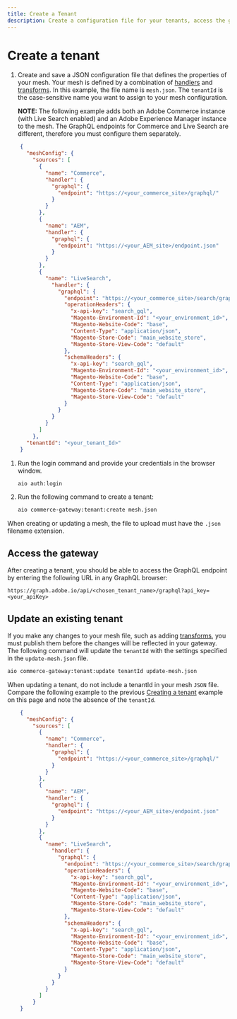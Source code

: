 ```yaml
---
title: Create a Tenant
description: Create a configuration file for your tenants, access the gateway, and update your configuration file.
---
```


# Create a tenant

1. Create and save a JSON configuration file that defines the properties of your mesh. Your mesh is defined by a combination of [handlers] and [transforms]. In this example, the file name is `mesh.json`. The `tenantId` is the case-sensitive name you want to assign to your mesh configuration.

    **NOTE:** The following example adds both an Adobe Commerce instance (with Live Search enabled) and an Adobe Experience Manager instance to the mesh. The GraphQL endpoints for Commerce and Live Search are different, therefore you must configure them separately.

  ```json
      {
        "meshConfig": {
          "sources": [
            {
              "name": "Commerce",
              "handler": {
                "graphql": {
                  "endpoint": "https://<your_commerce_site>/graphql/"
                }
              }
            },
            {
              "name": "AEM",
              "handler": {
                "graphql": {
                  "endpoint": "https://<your_AEM_site>/endpoint.json"
                }
              }
            },
            {
              "name": "LiveSearch",
                "handler": {
                  "graphql": {
                    "endpoint": "https://<your_commerce_site>/search/graphql",
                    "operationHeaders": {
                      "x-api-key": "search_gql",
                      "Magento-Environment-Id": "<your_environment_id>",
                      "Magento-Website-Code": "base",
                      "Content-Type": "application/json",
                      "Magento-Store-Code": "main_website_store",
                      "Magento-Store-View-Code": "default"
                    },
                    "schemaHeaders": {
                      "x-api-key": "search_gql",
                      "Magento-Environment-Id": "<your_environment_id>",
                      "Magento-Website-Code": "base",
                      "Content-Type": "application/json",
                      "Magento-Store-Code": "main_website_store",
                      "Magento-Store-View-Code": "default"
                    }
                  }
                }
              }
            ]
          },
        "tenantId": "<your_tenant_Id>"
      }
  ```

1. Run the login command and provide your credentials in the browser window.

    ```bash
    aio auth:login
    ```

1. Run the following command to create a tenant:

    ```bash
    aio commerce-gateway:tenant:create mesh.json
    ```

<InlineAlert variant="info" slots="text"/>

When creating or updating a mesh, the file to upload must have the `.json` filename extension.

## Access the gateway

After creating a tenant, you should be able to access the GraphQL endpoint by entering the following URL in any GraphQL browser:

`https://graph.adobe.io/api/<chosen_tenant_name>/graphql?api_key=<your_apiKey>`

## Update an existing tenant

If you make any changes to your mesh file, such as adding [transforms], you must publish them before the changes will be reflected in your gateway. The following command will update the `tenantId` with the settings specified in the `update-mesh.json` file.

```bash
aio commerce-gateway:tenant:update tenantId update-mesh.json
```

When updating a tenant, do not include a tenantId in your mesh `JSON` file. Compare the following example to the previous [Creating a tenant](#creating_a_tenant) example on this page and note the absence of the `tenantId`.

```json
    {
      "meshConfig": {
        "sources": [
          {
            "name": "Commerce",
            "handler": {
              "graphql": {
                "endpoint": "https://<your_commerce_site>/graphql/"
              }
            }
          },
          {
            "name": "AEM",
            "handler": {
              "graphql": {
                "endpoint": "https://<your_AEM_site>/endpoint.json"
              }
            }
          },
          {
            "name": "LiveSearch",
              "handler": {
                "graphql": {
                  "endpoint": "https://<your_commerce_site>/search/graphql",
                  "operationHeaders": {
                    "x-api-key": "search_gql",
                    "Magento-Environment-Id": "<your_environment_id>",
                    "Magento-Website-Code": "base",
                    "Content-Type": "application/json",
                    "Magento-Store-Code": "main_website_store",
                    "Magento-Store-View-Code": "default"
                  },
                  "schemaHeaders": {
                    "x-api-key": "search_gql",
                    "Magento-Environment-Id": "<your_environment_id>",
                    "Magento-Website-Code": "base",
                    "Content-Type": "application/json",
                    "Magento-Store-Code": "main_website_store",
                    "Magento-Store-View-Code": "default"
                  }
                }
              }
            }
          ]
        }
    }
```

<!-- Link Definitions -->
[handlers]: source-handlers.md
[transforms]: transforms.md
